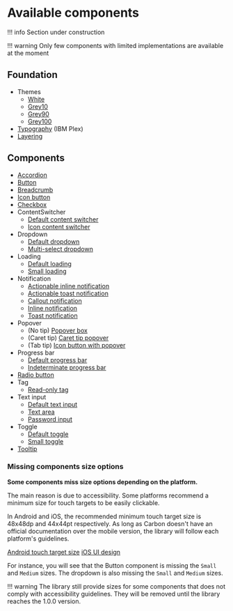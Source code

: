 # Available components

!!! info
    Section under construction

!!! warning
    Only few components with limited implementations are available at the moment

## Foundation

- Themes
    - [White](https://gabrieldrn.github.io/carbon-compose/api/carbon/com.gabrieldrn.carbon.foundation.color/-white-theme.html)
    - [Grey10](https://gabrieldrn.github.io/carbon-compose/api/carbon/com.gabrieldrn.carbon.foundation.color/-gray10-theme.html)
    - [Grey90](https://gabrieldrn.github.io/carbon-compose/api/carbon/com.gabrieldrn.carbon.foundation.color/-gray90-theme.html)
    - [Grey100](https://gabrieldrn.github.io/carbon-compose/api/carbon/com.gabrieldrn.carbon.foundation.color/-gray100-theme.html)
- [Typography](https://gabrieldrn.github.io/carbon-compose/api/carbon/com.gabrieldrn.carbon.foundation.text/-carbon-typography/index.html) 
    (IBM Plex)
- [Layering](https://gabrieldrn.github.io/carbon-compose/api/carbon/com.gabrieldrn.carbon.foundation.color/-layer/index.html)

## Components

- [Accordion](https://gabrieldrn.github.io/carbon-compose/api/carbon/com.gabrieldrn.carbon.accordion/-accordion.html)
- [Button](https://gabrieldrn.github.io/carbon-compose/api/carbon/com.gabrieldrn.carbon.button/-button.html)
- [Breadcrumb](https://gabrieldrn.github.io/carbon-compose/api/carbon/com.gabrieldrn.carbon.breadcrumb/-breadcrumb.html)
- [Icon button](https://gabrieldrn.github.io/carbon-compose/api/carbon/com.gabrieldrn.carbon.button/-icon-button.html)
- [Checkbox](https://gabrieldrn.github.io/carbon-compose/api/carbon/com.gabrieldrn.carbon.checkbox/-checkbox.html)
- ContentSwitcher
  - [Default content switcher](https://gabrieldrn.github.io/carbon-compose/api/carbon/com.gabrieldrn.carbon.contentswitcher/-content-switcher.html)
  - [Icon content switcher](https://gabrieldrn.github.io/carbon-compose/api/carbon/com.gabrieldrn.carbon.contentswitcher/-icon-content-switcher.html)
- Dropdown
    - [Default dropdown](https://gabrieldrn.github.io/carbon-compose/api/carbon/com.gabrieldrn.carbon.dropdown/-dropdown.html)
    - [Multi-select dropdown](https://gabrieldrn.github.io/carbon-compose/api/carbon/com.gabrieldrn.carbon.dropdown.multiselect/-multiselect-dropdown.html)
- Loading
    - [Default loading](https://gabrieldrn.github.io/carbon-compose/api/carbon/com.gabrieldrn.carbon.loading/-loading.html)
    - [Small loading](https://gabrieldrn.github.io/carbon-compose/api/carbon/com.gabrieldrn.carbon.loading/-small-loading.html)
- Notification
    - [Actionable inline notification](https://gabrieldrn.github.io/carbon-compose/api/carbon/com.gabrieldrn.carbon.notification/-actionable-inline-notification.html)
    - [Actionable toast notification](https://gabrieldrn.github.io/carbon-compose/api/carbon/com.gabrieldrn.carbon.notification/-actionable-toast-notification.html)
    - [Callout notification](https://gabrieldrn.github.io/carbon-compose/api/carbon/com.gabrieldrn.carbon.notification/-callout-notification.html)
    - [Inline notification](https://gabrieldrn.github.io/carbon-compose/api/carbon/com.gabrieldrn.carbon.notification/-inline-notification.html)
    - [Toast notification](https://gabrieldrn.github.io/carbon-compose/api/carbon/com.gabrieldrn.carbon.notification/-toast-notification.html)
- Popover
    - (No tip) [Popover box](https://gabrieldrn.github.io/carbon-compose/api/carbon/com.gabrieldrn.carbon.popover/-popover-box.html)
    - (Caret tip) [Caret tip popover](https://gabrieldrn.github.io/carbon-compose/api/carbon/com.gabrieldrn.carbon.popover.carettip/-popover-caret-tip-box.html)
    - (Tab tip) [Icon button with popover](https://gabrieldrn.github.io/carbon-compose/api/carbon/com.gabrieldrn.carbon.button/-icon-button-with-popover.html)
- Progress bar
    - [Default progress bar](https://gabrieldrn.github.io/carbon-compose/api/carbon/com.gabrieldrn.carbon.progressbar/-progress-bar.html)
    - [Indeterminate progress bar](https://gabrieldrn.github.io/carbon-compose/api/carbon/com.gabrieldrn.carbon.progressbar/-indeterminate-progress-bar.html)
- [Radio button](https://gabrieldrn.github.io/carbon-compose/api/carbon/com.gabrieldrn.carbon.radiobutton/-radio-button.html)
- Tag
    - [Read-only tag](https://gabrieldrn.github.io/carbon-compose/api/carbon/com.gabrieldrn.carbon.tag/-read-only-tag.html.html)
- Text input
    - [Default text input](https://gabrieldrn.github.io/carbon-compose/api/carbon/com.gabrieldrn.carbon.textinput/-text-input.html)
    - [Text area](https://gabrieldrn.github.io/carbon-compose/api/carbon/com.gabrieldrn.carbon.textinput/-text-area.html)
    - [Password input](https://gabrieldrn.github.io/carbon-compose/api/carbon/com.gabrieldrn.carbon.textinput/-password-input.html)
- Toggle
    - [Default toggle](https://gabrieldrn.github.io/carbon-compose/api/carbon/com.gabrieldrn.carbon.toggle/-toggle.html)
    - [Small toggle](https://gabrieldrn.github.io/carbon-compose/api/carbon/com.gabrieldrn.carbon.toggle/-small-toggle.html)
- [Tooltip](https://gabrieldrn.github.io/carbon-compose/api/carbon/com.gabrieldrn.carbon.tooltip/-tooltip-box.html)

### Missing components size options

**Some components miss size options depending on the platform.**

The main reason is due to accessibility. Some platforms recommend a minimum size for touch targets to be easily
clickable.

In Android and iOS, the recommended minimum touch target size is 48x48dp and 44x44pt respectively. As long as Carbon
doesn't have an official documentation over the mobile version, the library will follow each platform's guidelines.

[Android touch target size](https://support.google.com/accessibility/android/answer/7101858?hl=en)
[iOS UI design](https://developer.apple.com/design/tips/)

For instance, you will see that the Button component is missing the `Small` and `Medium` sizes. The dropdown is also
missing the `Small` and `Medium` sizes.

!!! warning
    The library still provide sizes for some components that does not comply with accessibility guidelines. They will be 
    removed until the library reaches the 1.0.0 version. 
